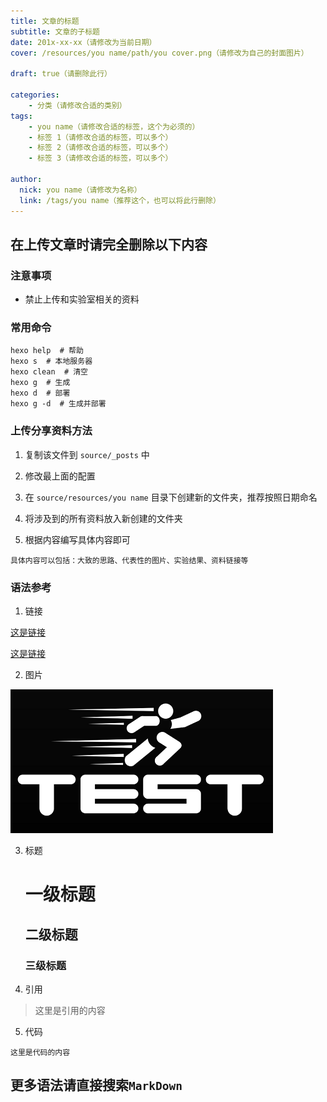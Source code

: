 ```yaml
---
title: 文章的标题
subtitle: 文章的子标题
date: 201x-xx-xx（请修改为当前日期）
cover: /resources/you name/path/you cover.png（请修改为自己的封面图片）

draft: true（请删除此行）

categories: 
    - 分类（请修改合适的类别）
tags:
    - you name（请修改合适的标签，这个为必须的）
    - 标签 1（请修改合适的标签，可以多个）
    - 标签 2（请修改合适的标签，可以多个）
    - 标签 3（请修改合适的标签，可以多个）
    
author: 
  nick: you name（请修改为名称）
  link: /tags/you name（推荐这个，也可以将此行删除）
---
```



## 在上传文章时请完全删除以下内容

### 注意事项

* 禁止上传和实验室相关的资料


### 常用命令

```
hexo help  # 帮助
hexo s  # 本地服务器
hexo clean  # 清空
hexo g  # 生成
hexo d  # 部署
hexo g -d  # 生成并部署
```


### 上传分享资料方法

1. 复制该文件到 `source/_posts` 中

2. 修改最上面的配置

3. 在 `source/resources/you name` 目录下创建新的文件夹，推荐按照日期命名

4. 将涉及到的所有资料放入新创建的文件夹

5. 根据内容编写具体内容即可

```
具体内容可以包括：大致的思路、代表性的图片、实验结果、资料链接等
```


### 语法参考

1. 链接

[这是链接](https://www.baidu.com)

[这是链接](/)


2. 图片

![这是图片](/resources/system/test_cover.png)


3. 标题

    # 一级标题
    
    ## 二级标题
    
    ### 三级标题


4. 引用

> 这里是引用的内容


5. 代码

```
这里是代码的内容
```


## 更多语法请直接搜索`MarkDown`


